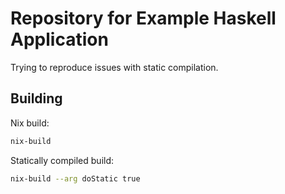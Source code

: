 # Repository for Example Haskell Application

Trying to reproduce issues with static compilation.

## Building

Nix build:

```sh
nix-build
```

Statically compiled build:

```sh
nix-build --arg doStatic true
```
